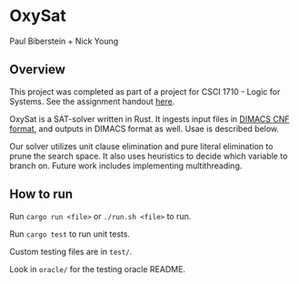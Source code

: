 # OxySat
Paul Biberstein + Nick Young

## Overview

This project was completed as part of a project for CSCI 1710 - Logic for Systems. See the assignment handout [here](https://docs.google.com/document/d/1MEuNvL6g4Vn_WUJXJBmvvqFjamjfDo0o0Ye-H2ZmaPg/preview).

OxySat is a SAT-solver written in Rust. It ingests input files in [DIMACS CNF format](https://people.sc.fsu.edu/~jburkardt/data/cnf/cnf.html), and outputs in DIMACS format as well. Usae is described below.

Our solver utilizes unit clause elimination and pure literal elimination to prune the search space. It also uses heuristics to decide which variable to branch on. Future work includes implementing multithreading. 

## How to run

Run `cargo run <file>` or `./run.sh <file>` to run.

Run `cargo test` to run unit tests.

Custom testing files are in `test/`.

Look in `oracle/` for the testing oracle README.

